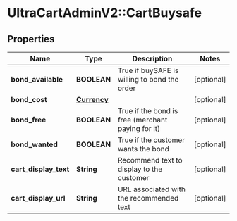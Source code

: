 # UltraCartAdminV2::CartBuysafe

## Properties
Name | Type | Description | Notes
------------ | ------------- | ------------- | -------------
**bond_available** | **BOOLEAN** | True if buySAFE is willing to bond the order | [optional] 
**bond_cost** | [**Currency**](Currency.md) |  | [optional] 
**bond_free** | **BOOLEAN** | True if the bond is free (merchant paying for it) | [optional] 
**bond_wanted** | **BOOLEAN** | True if the customer wants the bond | [optional] 
**cart_display_text** | **String** | Recommend text to display to the customer | [optional] 
**cart_display_url** | **String** | URL associated with the recommended text | [optional] 


